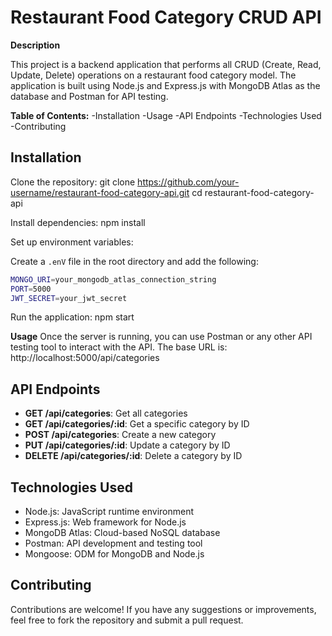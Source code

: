 
# Restaurant Food Category CRUD API

**Description**

This project is a backend application that performs all CRUD (Create, Read, Update, Delete) operations on a restaurant food category model. 
The application is built using Node.js and Express.js with MongoDB Atlas as the database and Postman for API testing.

**Table of Contents:** 
-Installation
-Usage
-API Endpoints
-Technologies Used
-Contributing

## Installation

   Clone the repository:
   git clone https://github.com/your-username/restaurant-food-category-api.git
   cd restaurant-food-category-api

   Install dependencies:
   npm install

   Set up environment variables:

   Create a `.enV` file in the root directory and add the following:

   ```bASH
   MONGO_URI=your_mongodb_atlas_connection_string
   PORT=5000
   JWT_SECRET=your_jwt_secret
   ```
   Run the application:
   npm start
 
**Usage**
Once the server is running, you can use Postman or any other API testing tool to interact with the API. The base URL is:
http://localhost:5000/api/categories


## API Endpoints
- **GET /api/categories**: Get all categories
- **GET /api/categories/:id**: Get a specific category by ID
- **POST /api/categories**: Create a new category
- **PUT /api/categories/:id**: Update a category by ID
- **DELETE /api/categories/:id**: Delete a category by ID



## Technologies Used
- Node.js: JavaScript runtime environment
- Express.js: Web framework for Node.js
- MongoDB Atlas: Cloud-based NoSQL database
- Postman: API development and testing tool
- Mongoose: ODM for MongoDB and Node.js


## Contributing
Contributions are welcome! If you have any suggestions or improvements, feel free to fork the repository and submit a pull request.


